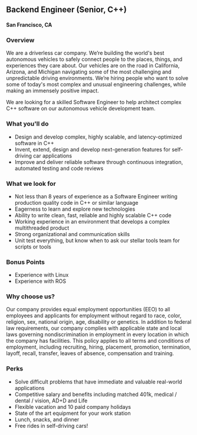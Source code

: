 ## Backend Engineer (Senior, C++)
#### San Francisco, CA

### Overview
We are a driverless car company. We’re building the world's best autonomous vehicles to safely connect people to the places, things, and experiences they care about.
Our vehicles are on the road in California, Arizona, and Michigan navigating some of the most challenging and unpredictable driving environments. We’re hiring people who want to solve some of today's most complex and unusual engineering challenges, while making an immensely positive impact.

We are looking for a skilled Software Engineer to help architect complex C++ software on our autonomous vehicle development team.

### What you'll do
+ Design and develop complex, highly scalable, and latency-optimized software in C++
+ Invent, extend, design and develop next-generation features for self-driving car applications
+ Improve and deliver reliable software through continuous integration, automated testing and code reviews

### What we look for
+ Not less than 8 years of experience as a Software Engineer writing production quality code in C++ or similar language
+ Eagerness to learn and explore new technologies
+ Ability to write clean, fast, reliable and highly scalable C++ code
+ Working experience in an environment that develops a complex multithreaded product
+ Strong organizational and communication skills
+ Unit test everything, but know when to ask our stellar tools team for scripts or tools

### Bonus Points
+ Experience with Linux
+ Experience with ROS

### Why choose us?
Our company provides equal employment opportunities (EEO) to all employees and applicants for employment without regard to race, color, religion, sex, national origin, age, disability or genetics.  In addition to federal law requirements, our company complies with applicable state and local laws governing nondiscrimination in employment in every location in which the company has facilities.  This policy applies to all terms and conditions of employment, including recruiting, hiring, placement, promotion, termination, layoff, recall, transfer, leaves of absence, compensation and training.

### Perks
+ Solve difficult problems that have immediate and valuable real-world applications
+ Competitive salary and benefits including matched 401k, medical / dental / vision, AD+D and Life
+ Flexible vacation and 10 paid company holidays
+ State of the art equipment for your work station
+ Lunch, snacks, and dinner
+ Free rides in self-driving cars!


